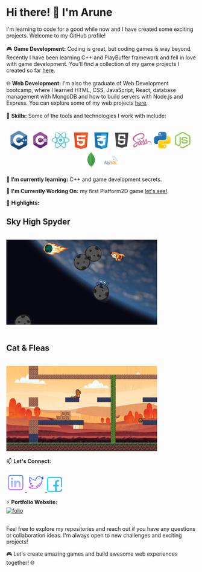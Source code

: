 # Hi there! 👋 I'm Arune

I'm learning to code for a good while now and I have created some exciting projects. Welcome to my GitHub profile! 
<br>
<br>
🎮 **Game Development:** Coding is great, but coding games is way beyond. Recently I have been learning C++ and PlayBuffer framework and fell in love with game development. You'll find a collection of my game projects I  created so far [here](https://github.com/mspaprika?tab=repositories).
<br>
<br>
🌐 **Web Development:** I'm also the graduate of Web Development bootcamp, where I learned HTML, CSS, JavaScript, React, database management with MongoDB and how to build servers with Node.js and Express. You can explore some of my web projects [here](https://github.com/mspaprika?tab=repositories).
<br>
<br>
🔧 **Skills:** Some of the tools and technologies I work with include:
<br>
<br>
<p align="center">
   <img src="data/icons/c.svg" alt="cpp" width="50">
   <img src="data/icons/csharp.svg" alt="csharp" width="50">
  <img src="data/icons/react2.svg" alt="react" width="50">
   <img src="data/icons/html.svg" alt="html" width="50">
   <img src="data/icons/css.svg" alt="css" width="50">
   <img src="data/icons/js2.svg" alt="javaScript" width="50">
   <img src="data/icons/sass.svg" alt="sass" width="50">
   <img src="data/icons/python.svg" alt="python" width="50">
   <img src="data/icons/node2.svg" alt="node" width="50">
   <img src="data/icons/mongo2.svg" alt="mongo" width="50">
   <img src="data/icons/sql.svg" alt="sql" width="50">
</p>

🌱 **I’m currently learning:**  C++ and game development secrets.

🚀 **I'm Currently Working On:**  my first Platform2D game  [let's see!](https://github.com/mspaprika/Platform-2D-Game-).

🌟 **Highlights:**

## Sky High Spyder
<br>
<a href="https://github.com/mspaprika/Sky-High-Spyder">
   <img src="data/images/spy_image.png" alt="sky_high" width="400">
</a>
<br>
<br>

## Cat & Fleas
<br>
<a href="https://github.com/mspaprika/Platform-2D-Game-">
   <img src="data/images/kitty_image.png" name="kitty" alt="cat_flea" width="400">
</a>

📫 **Let's Connect:**
<br>
<br>
<a href="https://www.linkedin.com/in/arune-janusauskaite-226912266/">
   <img src="data/icons/linkedin.svg" alt="linkedin" width="50"> 
</a>
<a href="https://twitter.com/arunepaprika">
 <img src="data/icons/twitter.svg" alt="sql" width="50"> 
</a>
<a href="https://www.linkedin.com/in/arune-janusauskaite-226912266/">
   <img src="data/icons/facebook.png" alt="linkedin" width="40"> 
</a>

⚡  **Portfolio Website:** 
<br>
<a href="https://mspaprika.github.io/my-folio-3.0/">
   <img src="data/gifs/folio.gif" alt="folio" width="400">
</a>
<br>
<br>

Feel free to explore my repositories and reach out if you have any questions or collaboration ideas. I'm always open to new challenges and exciting projects!

🎮 Let's create amazing games and build awesome web experiences together! 🌐


<!--
**mspaprika/mspaprika** is a ✨ _special_ ✨ repository because its `README.md` (this file) appears on your GitHub profile.

Here are some ideas to get you started:

- 🔭 I’m currently working on ...
- 🌱 I’m currently learning ...
- 👯 I’m looking to collaborate on ...
- 🤔 I’m looking for help with ...
- 💬 Ask me about ...
- 📫 How to reach me: ...
- 😄 Pronouns: ...
- ⚡ Fun fact: ...
-->
